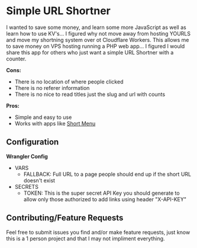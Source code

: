 # Simple URL Shortner 

I wanted to save some money, and learn some more JavaScript as well as learn how to use KV's... I figured why not move away from hosting YOURLS and move my shortning system over ot Cloudflare Workers. This allows me to save money on VPS hosting running a PHP web app... I figured I would share this app for others who just want a simple URL Shortner with a counter.

**Cons:**
 - There is no location of where people clicked
 - There is no referer information
 - There is no nice to read titles just the slug and url with counts

**Pros:**
 - Simple and easy to use
 - Works with apps like [Short Menu](https://hack13.link/DS9QH)

## Configuration

**Wrangler Config**
 - VARS
   - FALLBACK: Full URL to a page people should end up if the short URL doesn't exist
 - SECRETS
   - TOKEN: This is the super secret API Key you should generate to allow only those authorized to add links using header "X-API-KEY"

## Contributing/Feature Requests

Feel free to submit issues you find and/or make feature requests, just know this is a 1 person project and that I may not impliment everything.